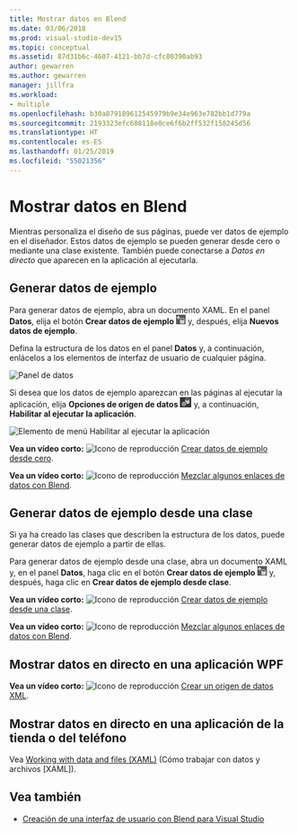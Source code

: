 ```yaml
---
title: Mostrar datos en Blend
ms.date: 03/06/2018
ms.prod: visual-studio-dev15
ms.topic: conceptual
ms.assetid: 87d31b6c-4607-4121-bb7d-cfc80390ab93
author: gewarren
ms.author: gewarren
manager: jillfra
ms.workload:
- multiple
ms.openlocfilehash: b30a879189612545979b9e34e963e782bb1d779a
ms.sourcegitcommit: 2193323efc608118e0ce6f6b2ff532f158245d56
ms.translationtype: HT
ms.contentlocale: es-ES
ms.lasthandoff: 01/25/2019
ms.locfileid: "55021356"
---
```

# <a name="display-data-in-blend"></a>Mostrar datos en Blend

Mientras personaliza el diseño de sus páginas, puede ver datos de ejemplo en el diseñador. Estos datos de ejemplo se pueden generar desde cero o mediante una clase existente. También puede conectarse a *Datos en directo* que aparecen en la aplicación al ejecutarla.

## <a name="generate-sample-data"></a>Generar datos de ejemplo

Para generar datos de ejemplo, abra un documento XAML. En el panel **Datos**, elija el botón **Crear datos de ejemplo** ![Icono Crear datos de ejemplo](../designers/media/30540d76-7256-43ce-b5d9-4b2edf3d339f.png) y, después, elija **Nuevos datos de ejemplo**.

Defina la estructura de los datos en el panel **Datos** y, a continuación, enlácelos a los elementos de interfaz de usuario de cualquier página.

![Panel de datos](../designers/media/496d7ebc-fe46-42f6-95a8-57b0e5be5d49.png)

Si desea que los datos de ejemplo aparezcan en las páginas al ejecutar la aplicación, elija **Opciones de origen de datos** ![Icono Opciones de origen de datos](../designers/media/ae1fd260-4f84-420d-b196-45fde357d81d.png) y, a continuación, **Habilitar al ejecutar la aplicación**.

![Elemento de menú Habilitar al ejecutar la aplicación](../designers/media/05d5356d-91bb-4e6b-b3f7-29b76852c4b3.png)

 **Vea un vídeo corto:** ![Icono de reproducción](../designers/media/bldadminconsoleinitialconfigicon.PNG) [Crear datos de ejemplo desde cero](http://www.bing.com/videos/search?q=blend%20data&qs=n&form=QBVR&pq=blend%20data&sc=8-7&sp=-1&sk=#view=detail&mid=F8F2449A76956D480FD2F8F2449A76956D480FD2).

 **Vea un vídeo corto:** ![Icono de reproducción](../designers/media/bldadminconsoleinitialconfigicon.PNG) [Mezclar algunos enlaces de datos con Blend](https://www.youtube.com/watch?v=LSwPB6CAvjg).

## <a name="generate-sample-data-from-a-class"></a>Generar datos de ejemplo desde una clase

Si ya ha creado las clases que describen la estructura de los datos, puede generar datos de ejemplo a partir de ellas.

Para generar datos de ejemplo desde una clase, abra un documento XAML y, en el panel **Datos**, haga clic en el botón **Crear datos de ejemplo** ![Icono Crear datos de ejemplo](../designers/media/30540d76-7256-43ce-b5d9-4b2edf3d339f.png) y, después, haga clic en **Crear datos de ejemplo desde clase**.

**Vea un vídeo corto:** ![Icono de reproducción](../designers/media/bldadminconsoleinitialconfigicon.PNG) [Crear datos de ejemplo desde una clase](https://channel9.msdn.com/Shows/Inside+Windows+Phone/IWP54--Windows-Phone-Data-Binding-and-the-Magic-of-XAML).

**Vea un vídeo corto:** ![Icono de reproducción](../designers/media/bldadminconsoleinitialconfigicon.PNG) [Mezclar algunos enlaces de datos con Blend](https://www.youtube.com/watch?v=LSwPB6CAvjg).

## <a name="show-live-data-in-a-wpf-application"></a>Mostrar datos en directo en una aplicación WPF

**Vea un vídeo corto:** ![Icono de reproducción](../designers/media/bldadminconsoleinitialconfigicon.PNG) [Crear un origen de datos XML](https://www.youtube.com/watch?v=RjQueappjqk&feature=youtube_gdata).

## <a name="show-live-data-in-a-store-or-phone-app"></a>Mostrar datos en directo en una aplicación de la tienda o del teléfono

Vea [Working with data and files (XAML)](/previous-versions/windows/apps/br229562(v=win.10)) (Cómo trabajar con datos y archivos [XAML]).

## <a name="see-also"></a>Vea también

- [Creación de una interfaz de usuario con Blend para Visual Studio](../designers/creating-a-ui-by-using-blend-for-visual-studio.md)